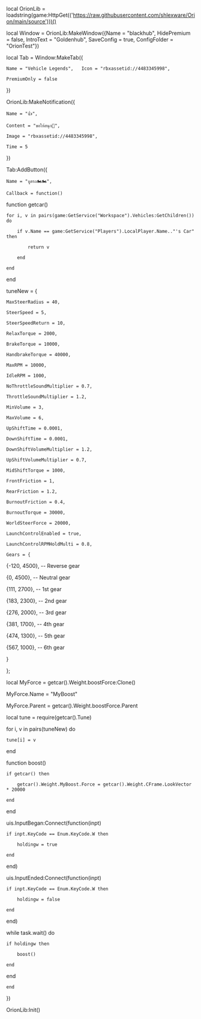 local OrionLib = loadstring(game:HttpGet(('https://raw.githubusercontent.com/shlexware/Orion/main/source')))()

local Window = OrionLib:MakeWindow({Name = "blackhub", HidePremium = false, lntroText = "Goldenhub", SaveConfig = true, ConfigFolder = "OrionTest"})

local Tab = Window:MakeTab({

	Name = "Vehicle Legends",	Icon = "rbxassetid://4483345998",

	PremiumOnly = false

})

OrionLib:MakeNotification({

	Name = "👍",

	Content = "ขอให้สนุก🥰",

	Image = "rbxassetid://4483345998",

	Time = 5

})

Tab:AddButton({

	Name = "บูสรถ🏍️🏍️",

	Callback = function()

      		

function getcar()

    for i, v in pairs(game:GetService("Workspace").Vehicles:GetChildren()) do 

        if v.Name == game:GetService("Players").LocalPlayer.Name.."'s Car" then

            return v 

        end

    end

end

 

 

tuneNew = {

	MaxSteerRadius = 40, 

    SteerSpeed = 5, 

    SteerSpeedReturn = 10, 

    RelaxTorque = 2000, 

    BrakeTorque = 10000, 

    HandbrakeTorque = 40000, 

    MaxRPM = 10000, 

    IdleRPM = 1000, 

    NoThrottleSoundMultiplier = 0.7, 

    ThrottleSoundMultiplier = 1.2, 

    MinVolume = 3, 

    MaxVolume = 6, 

    UpShiftTime = 0.0001, 

    DownShiftTime = 0.0001, 

    DownShiftVolumeMultiplier = 1.2, 

    UpShiftVolumeMultiplier = 0.7, 

    MidShiftTorque = 1000, 

    FrontFriction = 1, 

    RearFriction = 1.2, 

    BurnoutFriction = 0.4, 

    BurnoutTorque = 30000, 

    WorldSteerForce = 20000, 

    LaunchControlEnabled = true, 

    LaunchControlRPMHoldMulti = 0.8, 

    Gears = { 

  {-120, 4500}, -- Reverse gear

  {0, 4500}, -- Neutral gear

  {111, 2700}, -- 1st gear

  {183, 2300}, -- 2nd gear

  {276, 2000}, -- 3rd gear

  {381, 1700}, -- 4th gear

  {474, 1300}, -- 5th gear

  {567, 1000}, -- 6th gear

}

};

 

 

local MyForce = getcar().Weight.boostForce:Clone()

MyForce.Name = "MyBoost"

MyForce.Parent = getcar().Weight.boostForce.Parent

 

local tune = require(getcar().Tune)

 

for i, v in pairs(tuneNew) do 

    tune[i] = v

end

 

function boost()

    if getcar() then 

        getcar().Weight.MyBoost.Force = getcar().Weight.CFrame.LookVector * 20000

    end

end

 

 

uis.InputBegan:Connect(function(inpt)

	if inpt.KeyCode == Enum.KeyCode.W then

		holdingw = true

	end

end)

 

uis.InputEnded:Connect(function(inpt)

	if inpt.KeyCode == Enum.KeyCode.W then

		holdingw = false

	end

end)

 

while task.wait() do 

	if holdingw then

		boost()

	end

end

  	end    

})

OrionLib:Init()
